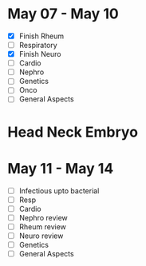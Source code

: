 # May 07 - May 10
- [x] Finish Rheum
- [ ] Respiratory
- [x] Finish Neuro
- [ ] Cardio
- [ ] Nephro
- [ ] Genetics
- [ ] Onco
- [ ] General Aspects
# Head Neck Embryo
# May 11 - May 14
- [ ] Infectious upto bacterial
- [ ] Resp
- [ ] Cardio
- [ ] Nephro review
- [ ] Rheum review
- [ ] Neuro review
- [ ] Genetics
- [ ] General Aspects